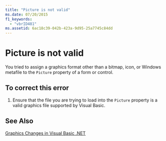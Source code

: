 ```yaml
---
title: "Picture is not valid"
ms.date: 07/20/2015
f1_keywords: 
  - "vbrID481"
ms.assetid: 6ac18c39-042b-423a-9d95-25a7745c84dd
---
```

# Picture is not valid
You tried to assign a graphics format other than a bitmap, icon, or Windows metafile to the `Picture` property of a form or control.  
  
## To correct this error  
  
1.  Ensure that the file you are trying to load into the `Picture` property is a valid graphics file supported by Visual Basic.  
  
## See Also  
 [Graphics Changes in Visual Basic .NET](http://msdn.microsoft.com/library/24cd2d55-ebf1-42d6-b755-00e9001f1cb8)
